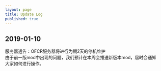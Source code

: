 ```yaml
---
layout: page
title: Update Log
published: true
---
```


## 2019-01-10
服务器通告：OFCR服务器将进行为期2天的停机维护  
由于前一版mod中出现的问题，我们预计在本周会推送新版本mod，届时会通知大家如何进行操作。  